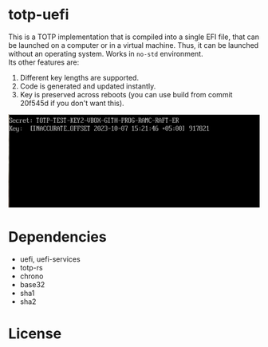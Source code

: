# totp-uefi
This is a TOTP implementation that is compiled into a single EFI file, that can be launched on a computer or in a virtual machine. Thus, it can be launched without an operating system. Works in ```no-std``` environment.
<br>Its other features are:
<ol>
  <li>Different key lengths are supported.</li>
  <li>Code is generated and updated instantly.</li>
  <li>Key is preserved across reboots (you can use build from commit 20f545d if you don't want this).</li>
</ol>
<img src="273380260-7e381149-bfae-4769-911c-9b3d5d9c5cec.png" alt="screenshot">

# Dependencies
<ul>
  <li>uefi, uefi-services</li>
  <li>totp-rs</li>
  <li>chrono</li>
  <li>base32</li>
  <li>sha1</li>
  <li>sha2</li>
</ul>

# License
